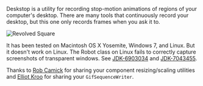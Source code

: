 Deskstop is a utility for recording stop-motion animations of regions of your computer's desktop. There are many tools that continuously record your desktop, but this one only records frames when you ask it to.

![Revolved Square](http://www.twodee.org/blog/wp-content/uploads/squarevolve.gif)

It has been tested on Macintosh OS X Yosemite, Windows 7, and Linux. But it doesn't work on Linux. The Robot class on Linux fails to correctly capture screenshots of transparent windows. See [JDK-6903034](http://bugs.java.com/view_bug.do?bug_id=6903034) and [JDK-7043455](http://bugs.java.com/view_bug.do?bug_id=7043455).

Thanks to [Rob Camick](https://tips4java.wordpress.com/2009/09/13/resizing-components/) for sharing your component resizing/scaling utilities and [Elliot Kroo](http://elliot.kroo.net/software/java/GifSequenceWriter/) for sharing your `GifSequenceWriter`.
